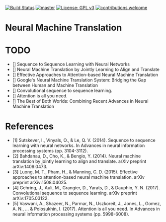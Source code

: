 [![Build Status](https://travis-ci.com/dksifoua/Neural-Machine-Translation.svg?branch=master)](https://travis-ci.com/dksifoua/Neural-Machine-Translation.svg?branch=master)
[![master](https://codecov.io/gh/dksifoua/Neural-Machine-Translation/branch/master/graph/badge.svg)](https://codecov.io/gh/dksifoua/Neural-Machine-Translation)
[![License: GPL v3](https://img.shields.io/badge/License-GPLv3-blue.svg)](https://www.gnu.org/licenses/gpl-3.0)
[![contributions welcome](https://img.shields.io/badge/contributions-welcome-blue.svg?style=flat)](https://github.com/dksifoua/Neural-Machine-Translation/issues)

# Neural Machine Translation

# TODO
- [] Sequence to Sequence Learning with Neural Networks
- [] Neural Machine Translation by Jointly Learning to Align and Translate
- [] Effective Approaches to Attention-based Neural Machine Translation
- [] Google's Neural Machine Translation System: Bridging the Gap between Human and Machine Translation
- [] Convolutional sequence to sequence learning.
- [] Attention is all you need.
- [] The Best of Both Worlds: Combining Recent Advances in Neural Machine Translation

# References

- [1] Sutskever, I., Vinyals, O., & Le, Q. V. (2014). Sequence to sequence learning with neural networks. In Advances in neural information processing systems (pp. 3104-3112).
- [2] Bahdanau, D., Cho, K., & Bengio, Y. (2014). Neural machine translation by jointly learning to align and translate. arXiv preprint arXiv:1409.0473.
- [3] Luong, M. T., Pham, H., & Manning, C. D. (2015). Effective approaches to attention-based neural machine translation. arXiv preprint arXiv:1508.04025.
- [4] Gehring, J., Auli, M., Grangier, D., Yarats, D., & Dauphin, Y. N. (2017). Convolutional sequence to sequence learning. arXiv preprint arXiv:1705.03122.
- [5] Vaswani, A., Shazeer, N., Parmar, N., Uszkoreit, J., Jones, L., Gomez, A. N., ... & Polosukhin, I. (2017). Attention is all you need. In Advances in neural information processing systems (pp. 5998-6008).


